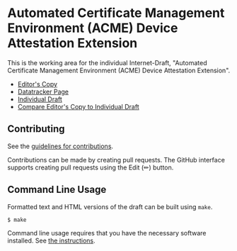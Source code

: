 # Automated Certificate Management Environment (ACME) Device Attestation Extension

This is the working area for the individual Internet-Draft, "Automated Certificate Management Environment (ACME) Device Attestation Extension".

* [Editor's Copy](https://ietf-wg-acme.github.io/draft-bweeks-acme-device-attest/#go.draft-bweeks-acme-device-attest.html)
* [Datatracker Page](https://ietf-wg-acme.ietf.org/doc/draft-bweeks-acme-device-attest)
* [Individual Draft](https://ietf-wg-acme.ietf.org/doc/html/draft-bweeks-acme-device-attest)
* [Compare Editor's Copy to Individual Draft](https://ietf-wg-acme.github.io/draft-bweeks-acme-device-attest/#go.draft-bweeks-acme-device-attest.diff)


## Contributing

See the
[guidelines for contributions](https://github.com/brandonweeks/draft-bweeks-acme-device-attest/blob/main/CONTRIBUTING.md).

Contributions can be made by creating pull requests.
The GitHub interface supports creating pull requests using the Edit (✏) button.


## Command Line Usage

Formatted text and HTML versions of the draft can be built using `make`.

```sh
$ make
```

Command line usage requires that you have the necessary software installed.  See
[the instructions](https://github.com/martinthomson/i-d-template/blob/main/doc/SETUP.md).

